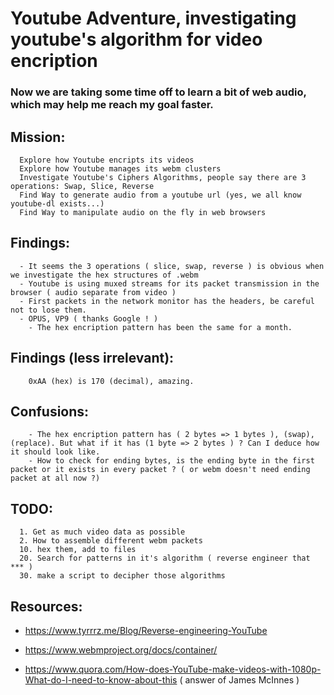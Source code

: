 # Youtube Adventure, investigating youtube's algorithm for video encription

### Now we are taking some time off to learn a bit of web audio, which may help me reach my goal faster. 

## Mission: 

```
  Explore how Youtube encripts its videos 
  Explore how Youtube manages its webm clusters
  Investigate Youtube's Ciphers Algorithms, people say there are 3 operations: Swap, Slice, Reverse
  Find Way to generate audio from a youtube url (yes, we all know youtube-dl exists...)
  Find Way to manipulate audio on the fly in web browsers
```

## Findings: 

```
  - It seems the 3 operations ( slice, swap, reverse ) is obvious when we investigate the hex structures of .webm 
  - Youtube is using muxed streams for its packet transmission in the browser ( audio separate from video )
  - First packets in the network monitor has the headers, be careful not to lose them. 
  - OPUS, VP9 ( thanks Google ! ) 
	- The hex encription pattern has been the same for a month.
```

## Findings (less irrelevant): 
```
	0xAA (hex) is 170 (decimal), amazing. 
```

## Confusions: 
```
	- The hex encription pattern has ( 2 bytes => 1 bytes ), (swap), (replace). But what if it has (1 byte => 2 bytes ) ? Can I deduce how it should look like.
	- How to check for ending bytes, is the ending byte in the first packet or it exists in every packet ? ( or webm doesn't need ending packet at all now ?) 
```

## TODO: 

```
  1. Get as much video data as possible
  2. How to assemble different webm packets
  10. hex them, add to files
  20. Search for patterns in it's algorithm ( reverse engineer that *** )
  30. make a script to decipher those algorithms 
```

## Resources:

- https://www.tyrrrz.me/Blog/Reverse-engineering-YouTube

- https://www.webmproject.org/docs/container/

- https://www.quora.com/How-does-YouTube-make-videos-with-1080p-What-do-I-need-to-know-about-this ( answer of James McInnes )
